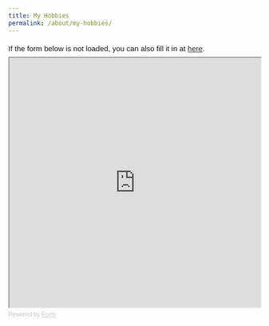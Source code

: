 ```yaml
---
title: My Hobbies
permalink: /about/my-hobbies/
---
```

<div style="font-family: Sans-Serif; font-size: 15px; color: #000; opacity: 0.9; padding-top: 5px; padding-bottom: 8px;"> If the form below is not loaded, you can also fill it in at <a href="https://form.gov.sg/5f2a300d60cbda0011ae0fda">here</a>. </div> <!-- Change the width and height values to suit you best --> <iframe style="width: 100%; height: 500px" src="https://form.gov.sg/5f2a300d60cbda0011ae0fda" id="iframe"></iframe> <div style="font-family: Sans-Serif; font-size: 12px; color: #999; opacity: 0.5; padding-top: 5px;"> Powered by <a style="color: #999" href="https://form.gov.sg">Form</a> </div>